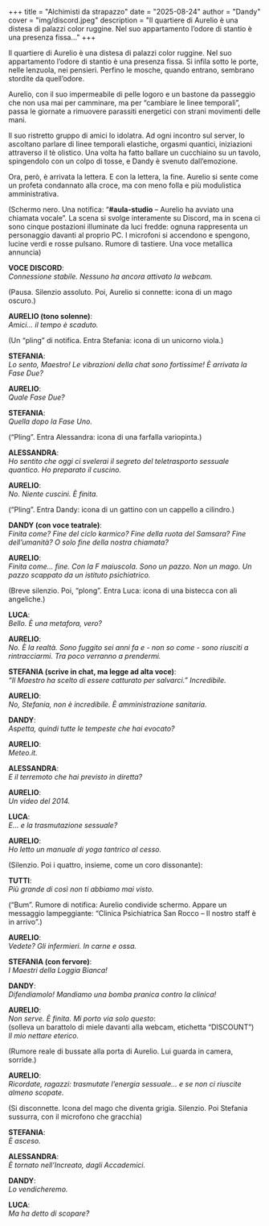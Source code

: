+++
title = "Alchimisti da strapazzo"
date = "2025-08-24"
author = "Dandy"
cover = "img/discord.jpeg"
description = "Il quartiere di Aurelio è una distesa di palazzi color ruggine. Nel suo appartamento l’odore di stantio è una presenza fissa..."
+++

Il quartiere di Aurelio è una distesa di palazzi color ruggine. Nel suo appartamento l’odore di stantio è una presenza fissa. Si infila sotto le porte, nelle lenzuola, nei pensieri. Perfino le mosche, quando entrano, sembrano stordite da quell’odore.  

Aurelio, con il suo impermeabile di pelle logoro e un bastone da passeggio che non usa mai per camminare, ma per “cambiare le linee temporali”, passa le giornate a rimuovere parassiti energetici con strani movimenti delle mani.  

Il suo ristretto gruppo di amici lo idolatra. Ad ogni incontro sul server, lo ascoltano parlare di linee temporali elastiche, orgasmi quantici, iniziazioni attraverso il tè olistico. Una volta ha fatto ballare un cucchiaino su un tavolo, spingendolo con un colpo di tosse, e Dandy è svenuto dall’emozione.  

Ora, però, è arrivata la lettera. E con la lettera, la fine. Aurelio si sente come un profeta condannato alla croce, ma con meno folla e più modulistica amministrativa.  

(Schermo nero. Una notifica: “**#aula-studio** – Aurelio ha avviato una chiamata vocale”. La scena si svolge interamente su Discord, ma in scena ci sono cinque postazioni illuminate da luci fredde: ognuna rappresenta un personaggio davanti al proprio PC. I microfoni si accendono e spengono, lucine verdi e rosse pulsano. Rumore di tastiere. Una voce metallica annuncia)  

**VOCE DISCORD**:  
_Connessione stabile. Nessuno ha ancora attivato la webcam._  

(Pausa. Silenzio assoluto. Poi, Aurelio si connette: icona di un mago oscuro.)

**AURELIO (tono solenne)**:  
_Amici… il tempo è scaduto._  

(Un “pling” di notifica. Entra Stefania: icona di un unicorno viola.)  

**STEFANIA**:  
_Lo sento, Maestro! Le vibrazioni della chat sono fortissime! È arrivata la Fase Due?_  

**AURELIO**:  
_Quale Fase Due?_  

**STEFANIA**:  
_Quella dopo la Fase Uno._  

(“Pling”. Entra Alessandra: icona di una farfalla variopinta.)

**ALESSANDRA**:  
_Ho sentito che oggi ci svelerai il segreto del teletrasporto sessuale quantico. Ho preparato il cuscino._  

**AURELIO**:  
_No. Niente cuscini. È finita._

(“Pling”. Entra Dandy: icona di un gattino con un cappello a cilindro.)  

**DANDY (con voce teatrale)**:  
_Finita come? Fine del ciclo karmico? Fine della ruota del Samsara? Fine dell’umanità? O solo fine della nostra chiamata?_  

**AURELIO**:  
_Finita come… fine. Con la F maiuscola. Sono un pazzo. Non un mago. Un pazzo scappato da un istituto psichiatrico._  

(Breve silenzio. Poi, “plong”. Entra Luca: icona di una bistecca con ali angeliche.)  

**LUCA**:  
_Bello. È una metafora, vero?_  

**AURELIO**:  
_No. È la realtà. Sono fuggito sei anni fa e - non so come - sono riusciti a rintracciarmi. Tra poco verranno a prendermi._  

**STEFANIA (scrive in chat, ma legge ad alta voce)**:  
_“Il Maestro ha scelto di essere catturato per salvarci.” Incredibile._  

**AURELIO**:  
_No, Stefania, non è incredibile. È amministrazione sanitaria._   

**DANDY**:  
_Aspetta, quindi tutte le tempeste che hai evocato?_  

**AURELIO**:  
_Meteo.it._  

**ALESSANDRA**:  
_E il terremoto che hai previsto in diretta?_  

**AURELIO**:  
_Un video del 2014._  

**LUCA**:  
_E… e la trasmutazione sessuale?_  

**AURELIO**:  
_Ho letto un manuale di yoga tantrico al cesso._  

(Silenzio. Poi i quattro, insieme, come un coro dissonante):  

**TUTTI**:  
_Più grande di così non ti abbiamo mai visto._  

(“Bum”. Rumore di notifica: Aurelio condivide schermo. Appare un messaggio lampeggiante: “Clinica Psichiatrica San Rocco – Il nostro staff è in arrivo”.)  

**AURELIO**:  
_Vedete? Gli infermieri. In carne e ossa._  

**STEFANIA (con fervore)**:  
_I Maestri della Loggia Bianca!_  

**DANDY**:  
_Difendiamolo! Mandiamo una bomba pranica contro la clinica!_  

**AURELIO**:  
_Non serve. È finita. Mi porto via solo questo_:  
(solleva un barattolo di miele davanti alla webcam, etichetta “DISCOUNT”)  
_Il mio nettare eterico._  

(Rumore reale di bussate alla porta di Aurelio. Lui guarda in camera, sorride.)  

**AURELIO**:  
_Ricordate, ragazzi: trasmutate l’energia sessuale… e se non ci riuscite almeno scopate._  

(Si disconnette. Icona del mago che diventa grigia. Silenzio. Poi Stefania sussurra, con il microfono che gracchia)  

**STEFANIA**:  
_È asceso._  

**ALESSANDRA**:  
_È tornato nell’Increato, dagli Accademici._  

**DANDY**:  
_Lo vendicheremo._  

**LUCA**:  
_Ma ha detto di scopare?_  
